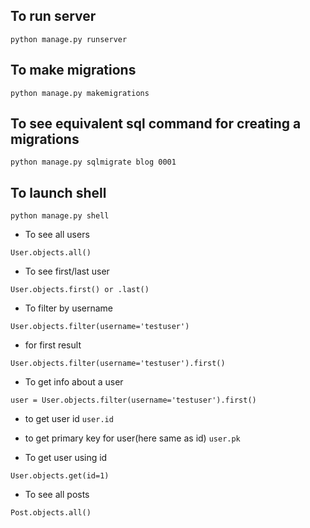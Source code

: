 ## To run server

```python manage.py runserver```

## To make migrations

```python manage.py makemigrations```

## To see equivalent sql command for creating a migrations

```python manage.py sqlmigrate blog 0001```

## To launch shell

```python manage.py shell```

* To see all users

```User.objects.all()```

* To see first/last user

```User.objects.first() or .last()```

* To filter by username

```User.objects.filter(username='testuser')```

* for first result

```User.objects.filter(username='testuser').first()```

* To get info about a user

```user = User.objects.filter(username='testuser').first()```

- to get user id
```user.id```

- to get primary key for user(here same as id)
```user.pk```

* To get user using id

```User.objects.get(id=1)```

* To see all posts

```Post.objects.all()```

